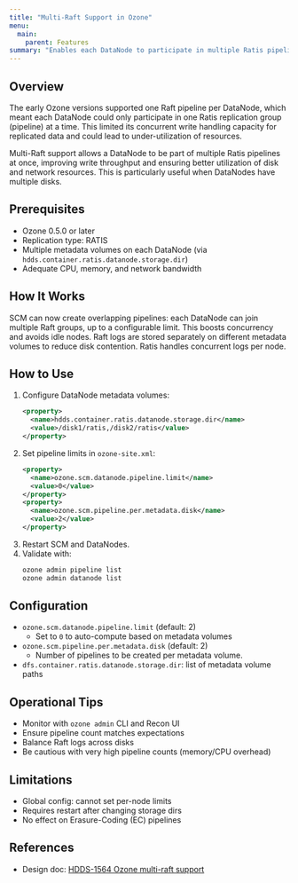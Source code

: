```yaml
---
title: "Multi-Raft Support in Ozone"
menu:
  main:
    parent: Features
summary: "Enables each DataNode to participate in multiple Ratis pipelines concurrently to improve resource utilization and write throughput."
---
```

<!---
  Licensed to the Apache Software Foundation (ASF) under one or more
  contributor license agreements.  See the NOTICE file distributed with
  this work for additional information regarding copyright ownership.
  The ASF licenses this file to You under the Apache License, Version 2.0
  (the "License"); you may not use this file except in compliance with
  the License.  You may obtain a copy of the License at

      http://www.apache.org/licenses/LICENSE-2.0

  Unless required by applicable law or agreed to in writing, software
  distributed under the License is distributed on an "AS IS" BASIS,
  WITHOUT WARRANTIES OR CONDITIONS OF ANY KIND, either express or implied.
  See the License for the specific language governing permissions and
  limitations under the License.
-->

## Overview
The early Ozone versions supported one Raft pipeline per DataNode, which meant each DataNode could only participate in one Ratis replication group (pipeline) at a time. This limited its concurrent write handling capacity for replicated data and could lead to under-utilization of resources.

Multi-Raft support allows a DataNode to be part of multiple Ratis pipelines at once,
improving write throughput and ensuring better utilization of disk and network resources.
This is particularly useful when DataNodes have multiple disks.

## Prerequisites
- Ozone 0.5.0 or later
- Replication type: RATIS
- Multiple metadata volumes on each DataNode (via `hdds.container.ratis.datanode.storage.dir`)
- Adequate CPU, memory, and network bandwidth

## How It Works
SCM can now create overlapping pipelines: each DataNode can join multiple Raft groups, up to a configurable limit. This boosts concurrency and avoids idle nodes. Raft logs are stored separately on different metadata volumes to reduce disk contention. Ratis handles concurrent logs per node.

## How to Use
1. Configure DataNode metadata volumes:
   ```xml
   <property>
     <name>hdds.container.ratis.datanode.storage.dir</name>
     <value>/disk1/ratis,/disk2/ratis</value>
   </property>
   ```
2. Set pipeline limits in `ozone-site.xml`:
   ```xml
   <property>
     <name>ozone.scm.datanode.pipeline.limit</name>
     <value>0</value>
   </property>
   <property>
     <name>ozone.scm.pipeline.per.metadata.disk</name>
     <value>2</value>
   </property>
   ```
3. Restart SCM and DataNodes.
4. Validate with:
   ```bash
   ozone admin pipeline list
   ozone admin datanode list
   ```

## Configuration
- `ozone.scm.datanode.pipeline.limit` (default: 2)
  - Set to `0` to auto-compute based on metadata volumes
- `ozone.scm.pipeline.per.metadata.disk` (default: 2)
  - Number of pipelines to be created per metadata volume.
- `dfs.container.ratis.datanode.storage.dir`: list of metadata volume paths

## Operational Tips
- Monitor with `ozone admin` CLI and Recon UI
- Ensure pipeline count matches expectations
- Balance Raft logs across disks
- Be cautious with very high pipeline counts (memory/CPU overhead)

## Limitations
- Global config: cannot set per-node limits
- Requires restart after changing storage dirs
- No effect on Erasure-Coding (EC) pipelines

## References
- Design doc: [HDDS-1564 Ozone multi-raft support](https://ozone.apache.org/docs/edge/design/multiraft.html)
